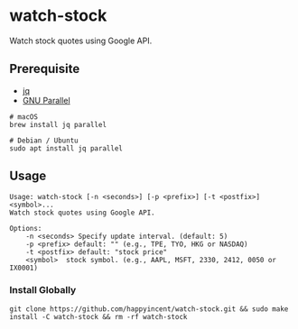 # watch-stock
Watch stock quotes using Google API.

## Prerequisite
* [jq](https://stedolan.github.io/jq/)
* [GNU Parallel](https://www.gnu.org/software/parallel/)

```
# macOS
brew install jq parallel

# Debian / Ubuntu
sudo apt install jq parallel
```

## Usage

```
Usage: watch-stock [-n <seconds>] [-p <prefix>] [-t <postfix>] <symbol>...
Watch stock quotes using Google API.

Options:
    -n <seconds> Specify update interval. (default: 5)
    -p <prefix> default: "" (e.g., TPE, TYO, HKG or NASDAQ)
    -t <postfix> default: "stock price"
    <symbol>  stock symbol. (e.g., AAPL, MSFT, 2330, 2412, 0050 or IX0001)
```

### Install Globally

```
git clone https://github.com/happyincent/watch-stock.git && sudo make install -C watch-stock && rm -rf watch-stock
```
